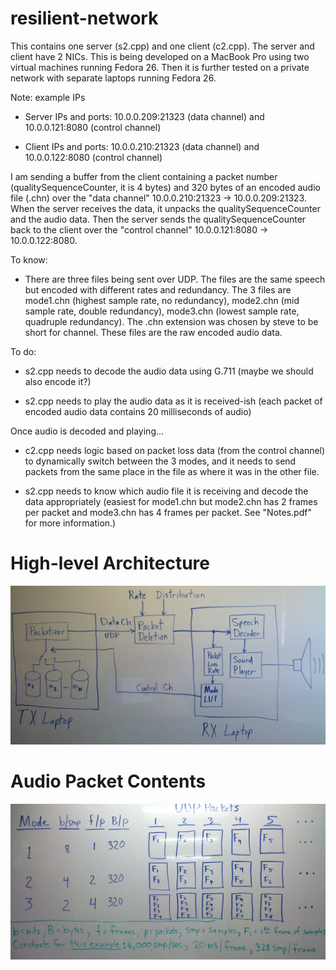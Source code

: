 # resilient-network

This contains one server (s2.cpp) and one client (c2.cpp). The server and client have 2 NICs. This is being developed on a MacBook Pro using two virtual machines running Fedora 26. Then it is further tested on a private network with separate laptops running Fedora 26.

Note: example IPs
+ Server IPs and ports: 10.0.0.209:21323 (data channel) and 10.0.0.121:8080 (control channel)

+ Client IPs and ports: 10.0.0.210:21323 (data channel) and 10.0.0.122:8080 (control channel)

I am sending a buffer from the client containing a packet number (qualitySequenceCounter, it is 4 bytes) and 320 bytes of an encoded audio file (.chn) over the "data channel" 10.0.0.210:21323 -> 10.0.0.209:21323. When the server receives the data, it unpacks the qualitySequenceCounter and the audio data. Then the server sends the qualitySequenceCounter back to the client over the "control channel" 10.0.0.121:8080 -> 10.0.0.122:8080. 

To know:

  + There are three files being sent over UDP. The files are the same speech but encoded with different rates and redundancy.     The 3 files are mode1.chn (highest sample rate, no redundancy), mode2.chn (mid sample rate, double redundancy), mode3.chn     (lowest sample rate, quadruple redundancy). The .chn extension was chosen by steve to be short for channel. These files       are the raw encoded audio data.
	

To do:

  + s2.cpp needs to decode the audio data using G.711 (maybe we should also encode it?)
	
  + s2.cpp needs to play the audio data as it is received-ish (each packet of encoded audio data contains 20 milliseconds of        audio)
	
Once audio is decoded and playing...

  + c2.cpp needs logic based on packet loss data (from the control channel) to dynamically switch between the 3 modes, and it needs to send packets from the same place in the file as where it was in the other file.

  + s2.cpp needs to know which audio file it is receiving and decode the data appropriately (easiest for mode1.chn but            mode2.chn has 2 frames per packet and mode3.chn has 4 frames per packet. See "Notes.pdf" for more information.)
  
# High-level Architecture
  ![Image of NetUpBlock1](/images/NetUpBlock1.jpg)
  
# Audio Packet Contents
  ![Image of PacketContents](/images/PacketContents.jpg)
